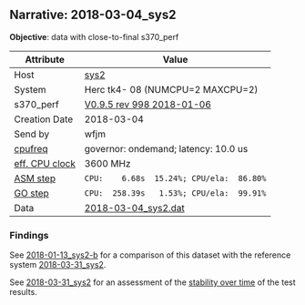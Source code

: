 ## Narrative: 2018-03-04_sys2

**Objective**: data with close-to-final s370_perf

| Attribute | Value |
| --------- | ----- |
| Host   | [sys2](hostinfo_sys2.md) |
| System | Herc tk4- 08 (NUMCPU=2 MAXCPU=2) |
| s370_perf | [V0.9.5  rev  998  2018-01-06](https://github.com/wfjm/s370-perf/blob/2d0b26d/codes/s370_perf.asm) |
| Creation Date | 2018-03-04 |
| Send by | wfjm |
| [cpufreq](README_narr.md#user-content-cpufreq) | governor: ondemand; latency: 10.0 us |
| [eff. CPU clock](README_narr.md#user-content-effclk) | 3600 MHz |
| [ASM step](README_narr.md#user-content-asm) | `CPU:    6.68s  15.24%; CPU/ela:  86.80%` |
| [GO step](README_narr.md#user-content-go)   | `CPU:  258.39s   1.53%; CPU/ela:  99.91%` |
| Data | [2018-03-04_sys2.dat](../data/2018-03-04_sys2.dat) |

### <a id="find">Findings</a>
See [2018-01-13_sys2-b](2018-01-13_sys2-b.md) for a comparison of this dataset
with the reference system [2018-03-31_sys2](2018-03-31_sys2.md).

See [2018-03-31_sys2](2018-03-31_sys2.md) for an assessment of the
[stability over time](2018-03-31_sys2.md#user-content-find-over-time)
of the test results.
